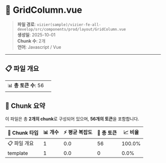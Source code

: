 # 📄 GridColumn.vue

> **파일 경로**: `vizier(sample)/vizier-fe-all-develop/src/components/prod/layout/GridColumn.vue`  
> **생성일**: 2025-10-01  
> **Chunk 수**: 2개  
> **언어**: Javascript / Vue
---


## 📋 파일 개요

| | |
|--|--|
| 📊 **총 토큰 수**: 56 |  |






## 🧩 Chunk 요약

이 파일은 총 **2개의 chunk**로 구성되어 있으며, **56개의 토큰**을 포함합니다.

| 🧩 Chunk 타입 | 📊 개수 | ⚡ 평균 복잡도 | 📝 총 토큰 | 📈 비율 |
|---------------|--------|-------------|----------|--------|
| 📋 파일 개요 | 1 | 0.0 | 56 | 100.0% |
| template | 1 | 0.0 | 0 | 0.0% |

